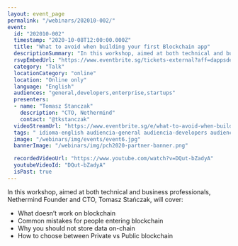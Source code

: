 ```yaml
---
layout: event_page
permalink: "/webinars/202010-002/"
event:
  id: "202010-002"
  timestamp: "2020-10-08T12:00:00.000Z"
  title: "What to avoid when building your first Blockchain app"
  descriptionSummary: "In this workshop, aimed at both technical and business professionals, Nethermind Founder and CTO, Tomasz Sta czak, will cover - What doesn …"
  rsvpEmbedUrl: "https://www.eventbrite.sg/tickets-external?aff=dappsdev&eid=119859257265"
  category: "Talk"
  locationCategory: "online"
  location: "Online only"
  language: "English"
  audiences: "general,developers,enterprise,startups"
  presenters:
  - name: "Tomasz Stanczak"
    description: "CTO, Nethermind"
    contact: "@tkstanczak"
  videoStreamUrl: "https://www.eventbrite.sg/e/what-to-avoid-when-building-your-first-blockchain-app-tickets-119859257265"
  tags: " idioma-english audiencia-general audiencia-developers audiencia-enterprise audiencia-startups"
  image: "/webinars/img/events/event6.jpg"
  bannerImage: "/webinars/img/pch2020-partner-banner.png"

  recordedVideoUrl: "https://www.youtube.com/watch?v=DQut-bZadyA"
  youtubeVideoId: "DQut-bZadyA"
  isPast: true
---
```



In this workshop, aimed at both technical and business professionals, Nethermind Founder and CTO, Tomasz Stańczak, will cover:

- What doesn’t work on blockchain
- Common mistakes for people entering blockchain
- Why you should not store data on-chain
- How to choose between Private vs Public blockchain

